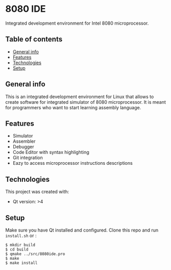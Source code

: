 # 8080 IDE
Integrated development environment for Intel 8080 microprocessor.

## Table of contents

* [General info](#general-info)
* [Features](#features)
* [Technologies](#technologies)
* [Setup](#setup)

## General info

This is an integrated development environment for Linux that allows to create software for integrated simulator of 8080 microprocessor. It is meant for programmers who want to start learning assembly language.

## Features

* Simulator
* Assembler
* Debugger
* Code Editor with syntax highlighting
* Git integration
* Eazy to access microprocessor instructions descriptions

## Technologies

This project was created with:

* Qt version: >4

## Setup

Make sure you have Qt installed and configured. Clone this repo and run `install.sh` or :

```
$ mkdir build
$ cd build
$ qmake ../src/8080ide.pro
$ make
$ make install
```
